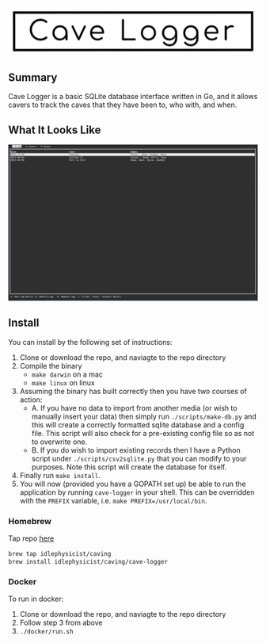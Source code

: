 <p align="center"><img alt="Cave Logger" src="assets/logo.png"></p>

## Summary
Cave Logger is a basic SQLite database interface written in Go, and it allows cavers to track the caves that they have been to, who with, and when. 

## What It Looks Like
<p align="center"><img src="assets/screenshot.png"></p>

## Install
You can install by the following set of instructions:

1. Clone or download the repo, and naviagte to the repo directory
2. Compile the binary
    - `make darwin` on a mac
    - `make linux` on linux
3. Assuming the binary has built correctly then you have two courses of action:
    - A. If you have no data to import from another media (or wish to manually insert your data) then simply run `./scripts/make-db.py` and this will create a correctly formatted sqlite database and a config file. This script will also check for a pre-existing config file so as not to overwrite one.
    - B. If you do wish to import existing records then I have a Python script under `./scripts/csv2sqlite.py` that you can modify to your purposes. Note this script will create the database for itself.
4. Finally run `make install`.
5. You will now (provided you have a GOPATH set up) be able to run the application by running `cave-logger` in your shell. This can be overridden with the `PREFIX` variable, i.e. `make PREFIX=/usr/local/bin`.

### Homebrew
Tap repo [here](https://github.com/IdlePhysicist/homebrew-caving)
```
brew tap idlephysicist/caving
brew install idlephysicist/caving/cave-logger
```

### Docker
To run in docker:

1. Clone or download the repo, and naviagte to the repo directory
2. Follow step 3 from above
3. `./docker/run.sh`

